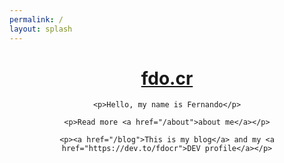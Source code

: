 ```yaml
---
permalink: /
layout: splash
---
```


<style type="text/css" media="screen">
  .container {
    margin: 10px auto;
    max-width: 600px;
    text-align: center;
  }
</style>

<main class="page-content splash" aria-label="Content">
  <div class="container">
    <h1 class="splash-display"><a href="/blog">fdo.cr</a></h1>

    <p>Hello, my name is Fernando</p>

    <p>Read more <a href="/about">about me</a></p>

    <p><a href="/blog">This is my blog</a> and my <a href="https://dev.to/fdocr">DEV profile</a></p>
  </div>
</main>
